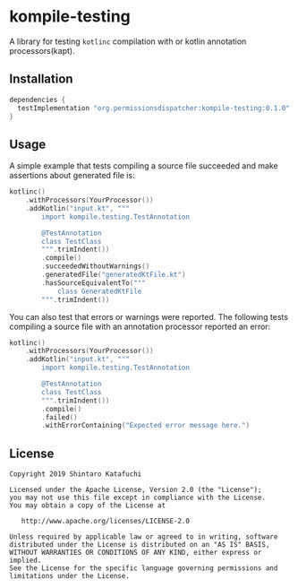 # kompile-testing

A library for testing `kotlinc` compilation with or kotlin annotation processors(kapt).

## Installation

```groovy
dependencies {
  testImplementation "org.permissionsdispatcher:kompile-testing:0.1.0"
}
```

## Usage

A simple example that tests compiling a source file succeeded and  make assertions about generated file is:

```kotlin
kotlinc()
    .withProcessors(YourProcessor())
    .addKotlin("input.kt", """
        import kompile.testing.TestAnnotation

        @TestAnnotation
        class TestClass
        """.trimIndent())
        .compile()
        .succeededWithoutWarnings()
        .generatedFile("generatedKtFile.kt")
        .hasSourceEquivalentTo("""
            class GeneratedKtFile
        """.trimIndent())
```

You can also test that errors or warnings were reported. The following tests compiling a source file with an annotation processor reported an error:

```kotlin
kotlinc()
    .withProcessors(YourProcessor())
    .addKotlin("input.kt", """
        import kompile.testing.TestAnnotation

        @TestAnnotation
        class TestClass
        """.trimIndent())
        .compile()
        .failed()
        .withErrorContaining("Expected error message here.")
```

## License

```
Copyright 2019 Shintaro Katafuchi

Licensed under the Apache License, Version 2.0 (the "License");
you may not use this file except in compliance with the License.
You may obtain a copy of the License at

   http://www.apache.org/licenses/LICENSE-2.0

Unless required by applicable law or agreed to in writing, software
distributed under the License is distributed on an "AS IS" BASIS,
WITHOUT WARRANTIES OR CONDITIONS OF ANY KIND, either express or implied.
See the License for the specific language governing permissions and
limitations under the License.
```
